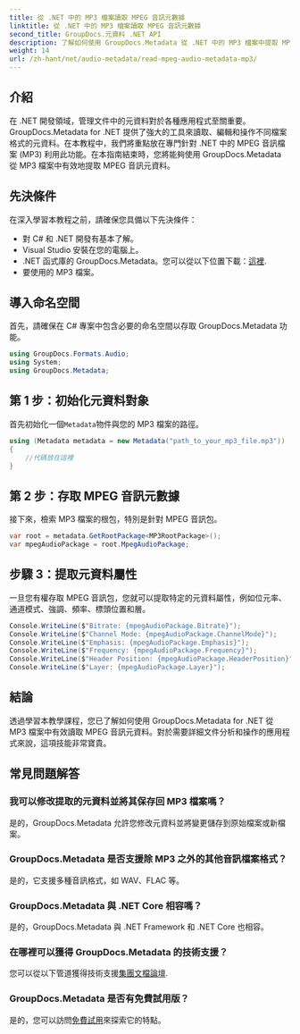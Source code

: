 ```yaml
---
title: 從 .NET 中的 MP3 檔案讀取 MPEG 音訊元數據
linktitle: 從 .NET 中的 MP3 檔案讀取 MPEG 音訊元數據
second_title: GroupDocs.元資料 .NET API
description: 了解如何使用 GroupDocs.Metadata 從 .NET 中的 MP3 檔案中提取 MPEG 音訊元資料。增強您的文件分析能力。
weight: 14
url: /zh-hant/net/audio-metadata/read-mpeg-audio-metadata-mp3/
---
```

## 介紹
在 .NET 開發領域，管理文件中的元資料對於各種應用程式至關重要。 GroupDocs.Metadata for .NET 提供了強大的工具來讀取、編輯和操作不同檔案格式的元資料。在本教程中，我們將重點放在專門針對 .NET 中的 MPEG 音訊檔案 (MP3) 利用此功能。在本指南結束時，您將能夠使用 GroupDocs.Metadata 從 MP3 檔案中有效地提取 MPEG 音訊元資料。
## 先決條件
在深入學習本教程之前，請確保您具備以下先決條件：
- 對 C# 和 .NET 開發有基本了解。
- Visual Studio 安裝在您的電腦上。
-  .NET 函式庫的 GroupDocs.Metadata。您可以從以下位置下載：[這裡](https://releases.groupdocs.com/metadata/net/).
- 要使用的 MP3 檔案。
## 導入命名空間
首先，請確保在 C# 專案中包含必要的命名空間以存取 GroupDocs.Metadata 功能。
```csharp
using GroupDocs.Formats.Audio;
using System;
using GroupDocs.Metadata;
```
## 第 1 步：初始化元資料對象
首先初始化一個`Metadata`物件與您的 MP3 檔案的路徑。
```csharp
using (Metadata metadata = new Metadata("path_to_your_mp3_file.mp3"))
{
    //代碼放在這裡
}
```
## 第 2 步：存取 MPEG 音訊元數據
接下來，檢索 MP3 檔案的根包，特別是針對 MPEG 音訊包。
```csharp
var root = metadata.GetRootPackage<MP3RootPackage>();
var mpegAudioPackage = root.MpegAudioPackage;
```
## 步驟 3：提取元資料屬性
一旦您有權存取 MPEG 音訊包，您就可以提取特定的元資料屬性，例如位元率、通道模式、強調、頻率、標頭位置和層。
```csharp
Console.WriteLine($"Bitrate: {mpegAudioPackage.Bitrate}");
Console.WriteLine($"Channel Mode: {mpegAudioPackage.ChannelMode}");
Console.WriteLine($"Emphasis: {mpegAudioPackage.Emphasis}");
Console.WriteLine($"Frequency: {mpegAudioPackage.Frequency}");
Console.WriteLine($"Header Position: {mpegAudioPackage.HeaderPosition}");
Console.WriteLine($"Layer: {mpegAudioPackage.Layer}");
```
## 結論
透過學習本教學課程，您已了解如何使用 GroupDocs.Metadata for .NET 從 MP3 檔案中有效讀取 MPEG 音訊元資料。對於需要詳細文件分析和操作的應用程式來說，這項技能非常寶貴。

## 常見問題解答
### 我可以修改提取的元資料並將其保存回 MP3 檔案嗎？
是的，GroupDocs.Metadata 允許您修改元資料並將變更儲存到原始檔案或新檔案。
### GroupDocs.Metadata 是否支援除 MP3 之外的其他音訊檔案格式？
是的，它支援多種音訊格式，如 WAV、FLAC 等。
### GroupDocs.Metadata 與 .NET Core 相容嗎？
是的，GroupDocs.Metadata 與 .NET Framework 和 .NET Core 也相容。
### 在哪裡可以獲得 GroupDocs.Metadata 的技術支援？
您可以從以下管道獲得技術支援[集團文檔論壇](https://forum.groupdocs.com/c/metadata/14).
### GroupDocs.Metadata 是否有免費試用版？
是的，您可以訪問[免費試用](https://releases.groupdocs.com/)來探索它的特點。